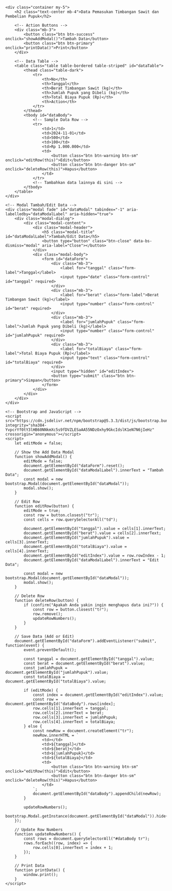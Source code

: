 <!DOCTYPE html>
<html lang="en">

<head>
    <meta charset="UTF-8">
    <meta name="viewport" content="width=device-width, initial-scale=1.0">
    <title>Data Pemasukan Sawit dan Pembelian Pupuk</title>
    <!-- Bootstrap CSS -->
    <link href="https://cdn.jsdelivr.net/npm/bootstrap@5.3.3/dist/css/bootstrap.min.css" rel="stylesheet" integrity="sha384-QWTKZyjpPEjISv5WaRU9OFeRpok6YctnYmDr5pNlyT2bRjXh0JMhjY6hW+ALEwIH" crossorigin="anonymous">
</head>

<body>

    <div class="container my-5">
        <h2 class="text-center mb-4">Data Pemasukan Timbangan Sawit dan Pembelian Pupuk</h2>

        <!-- Action Buttons -->
        <div class="mb-3">
            <button class="btn btn-success" onclick="showAddModal()">Tambah Data</button>
            <button class="btn btn-primary" onclick="printData()">Print</button>
        </div>

        <!-- Data Table -->
        <table class="table table-bordered table-striped" id="dataTable">
            <thead class="table-dark">
                <tr>
                    <th>No</th>
                    <th>Tanggal</th>
                    <th>Berat Timbangan Sawit (kg)</th>
                    <th>Jumlah Pupuk yang Dibeli (kg)</th>
                    <th>Total Biaya Pupuk (Rp)</th>
                    <th>Action</th>
                </tr>
            </thead>
            <tbody id="dataBody">
                <!-- Sample Data Row -->
                <tr>
                    <td>1</td>
                    <td>2024-11-01</td>
                    <td>500</td>
                    <td>100</td>
                    <td>Rp 1.000.000</td>
                    <td>
                        <button class="btn btn-warning btn-sm" onclick="editRow(this)">Edit</button>
                        <button class="btn btn-danger btn-sm" onclick="deleteRow(this)">Hapus</button>
                    </td>
                </tr>
                <!-- Tambahkan data lainnya di sini -->
            </tbody>
        </table>
    </div>

    <!-- Modal Tambah/Edit Data -->
    <div class="modal fade" id="dataModal" tabindex="-1" aria-labelledby="dataModalLabel" aria-hidden="true">
        <div class="modal-dialog">
            <div class="modal-content">
                <div class="modal-header">
                    <h5 class="modal-title" id="dataModalLabel">Tambah/Edit Data</h5>
                    <button type="button" class="btn-close" data-bs-dismiss="modal" aria-label="Close"></button>
                </div>
                <div class="modal-body">
                    <form id="dataForm">
                        <div class="mb-3">
                            <label for="tanggal" class="form-label">Tanggal</label>
                            <input type="date" class="form-control" id="tanggal" required>
                        </div>
                        <div class="mb-3">
                            <label for="berat" class="form-label">Berat Timbangan Sawit (kg)</label>
                            <input type="number" class="form-control" id="berat" required>
                        </div>
                        <div class="mb-3">
                            <label for="jumlahPupuk" class="form-label">Jumlah Pupuk yang Dibeli (kg)</label>
                            <input type="number" class="form-control" id="jumlahPupuk" required>
                        </div>
                        <div class="mb-3">
                            <label for="totalBiaya" class="form-label">Total Biaya Pupuk (Rp)</label>
                            <input type="text" class="form-control" id="totalBiaya" required>
                        </div>
                        <input type="hidden" id="editIndex">
                        <button type="submit" class="btn btn-primary">Simpan</button>
                    </form>
                </div>
            </div>
        </div>
    </div>

    <!-- Bootstrap and JavaScript -->
    <script src="https://cdn.jsdelivr.net/npm/bootstrap@5.3.3/dist/js/bootstrap.bundle.min.js" integrity="sha384-YvpcrYf0tY3lHB60NNkmXc5s9fDVZLESaAA55NDzOxhy9GkcIdslK1eN7N6jIeHz" crossorigin="anonymous"></script>
    <script>
        let editMode = false;

        // Show the Add Data Modal
        function showAddModal() {
            editMode = false;
            document.getElementById("dataForm").reset();
            document.getElementById("dataModalLabel").innerText = "Tambah Data";
            const modal = new bootstrap.Modal(document.getElementById("dataModal"));
            modal.show();
        }

        // Edit Row
        function editRow(button) {
            editMode = true;
            const row = button.closest("tr");
            const cells = row.querySelectorAll("td");

            document.getElementById("tanggal").value = cells[1].innerText;
            document.getElementById("berat").value = cells[2].innerText;
            document.getElementById("jumlahPupuk").value = cells[3].innerText;
            document.getElementById("totalBiaya").value = cells[4].innerText;
            document.getElementById("editIndex").value = row.rowIndex - 1;
            document.getElementById("dataModalLabel").innerText = "Edit Data";

            const modal = new bootstrap.Modal(document.getElementById("dataModal"));
            modal.show();
        }

        // Delete Row
        function deleteRow(button) {
            if (confirm("Apakah Anda yakin ingin menghapus data ini?")) {
                const row = button.closest("tr");
                row.remove();
                updateRowNumbers();
            }
        }

        // Save Data (Add or Edit)
        document.getElementById("dataForm").addEventListener("submit", function(event) {
            event.preventDefault();

            const tanggal = document.getElementById("tanggal").value;
            const berat = document.getElementById("berat").value;
            const jumlahPupuk = document.getElementById("jumlahPupuk").value;
            const totalBiaya = document.getElementById("totalBiaya").value;

            if (editMode) {
                const index = document.getElementById("editIndex").value;
                const row = document.getElementById("dataBody").rows[index];
                row.cells[1].innerText = tanggal;
                row.cells[2].innerText = berat;
                row.cells[3].innerText = jumlahPupuk;
                row.cells[4].innerText = totalBiaya;
            } else {
                const newRow = document.createElement("tr");
                newRow.innerHTML = `
                    <td></td>
                    <td>${tanggal}</td>
                    <td>${berat}</td>
                    <td>${jumlahPupuk}</td>
                    <td>${totalBiaya}</td>
                    <td>
                        <button class="btn btn-warning btn-sm" onclick="editRow(this)">Edit</button>
                        <button class="btn btn-danger btn-sm" onclick="deleteRow(this)">Hapus</button>
                    </td>
                `;
                document.getElementById("dataBody").appendChild(newRow);
            }

            updateRowNumbers();
            bootstrap.Modal.getInstance(document.getElementById("dataModal")).hide();
        });

        // Update Row Numbers
        function updateRowNumbers() {
            const rows = document.querySelectorAll("#dataBody tr");
            rows.forEach((row, index) => {
                row.cells[0].innerText = index + 1;
            });
        }

        // Print Data
        function printData() {
            window.print();
        }
    </script>
</body>

</html>
